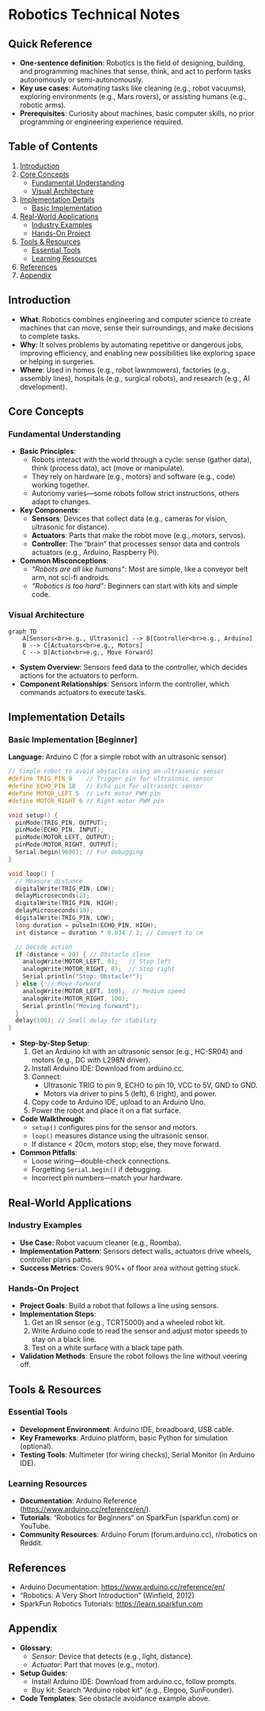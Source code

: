 # Robotics Technical Notes
<!-- [A rectangular image showing a simplified robotics workflow: a beginner-friendly diagram with a small wheeled robot, labeled parts like “sensors” (e.g., camera), “actuators” (e.g., motors), and a “controller” (e.g., a microcontroller), connected by arrows showing data flow, displayed on a laptop screen with icons for movement and sensing.] -->

## Quick Reference
- **One-sentence definition**: Robotics is the field of designing, building, and programming machines that sense, think, and act to perform tasks autonomously or semi-autonomously.
- **Key use cases**: Automating tasks like cleaning (e.g., robot vacuums), exploring environments (e.g., Mars rovers), or assisting humans (e.g., robotic arms).
- **Prerequisites**: Curiosity about machines, basic computer skills, no prior programming or engineering experience required.

## Table of Contents
1. [Introduction](#introduction)  
2. [Core Concepts](#core-concepts)  
    - [Fundamental Understanding](#fundamental-understanding)  
    - [Visual Architecture](#visual-architecture)  
3. [Implementation Details](#implementation-details)  
    - [Basic Implementation](#basic-implementation)  
4. [Real-World Applications](#real-world-applications)  
    - [Industry Examples](#industry-examples)  
    - [Hands-On Project](#hands-on-project)  
5. [Tools & Resources](#tools--resources)  
    - [Essential Tools](#essential-tools)  
    - [Learning Resources](#learning-resources)  
6. [References](#references)  
7. [Appendix](#appendix)  

## Introduction
- **What**: Robotics combines engineering and computer science to create machines that can move, sense their surroundings, and make decisions to complete tasks.  
- **Why**: It solves problems by automating repetitive or dangerous jobs, improving efficiency, and enabling new possibilities like exploring space or helping in surgeries.  
- **Where**: Used in homes (e.g., robot lawnmowers), factories (e.g., assembly lines), hospitals (e.g., surgical robots), and research (e.g., AI development).

## Core Concepts
### Fundamental Understanding
- **Basic Principles**:  
  - Robots interact with the world through a cycle: sense (gather data), think (process data), act (move or manipulate).  
  - They rely on hardware (e.g., motors) and software (e.g., code) working together.  
  - Autonomy varies—some robots follow strict instructions, others adapt to changes.  
- **Key Components**:  
  - **Sensors**: Devices that collect data (e.g., cameras for vision, ultrasonic for distance).  
  - **Actuators**: Parts that make the robot move (e.g., motors, servos).  
  - **Controller**: The “brain” that processes sensor data and controls actuators (e.g., Arduino, Raspberry Pi).  
- **Common Misconceptions**:  
  - *“Robots are all like humans”*: Most are simple, like a conveyor belt arm, not sci-fi androids.  
  - *“Robotics is too hard”*: Beginners can start with kits and simple code.

### Visual Architecture
```mermaid
graph TD
    A[Sensors<br>e.g., Ultrasonic] --> B[Controller<br>e.g., Arduino]
    B --> C[Actuators<br>e.g., Motors]
    C --> D[Action<br>e.g., Move Forward]
```
- **System Overview**: Sensors feed data to the controller, which decides actions for the actuators to perform.  
- **Component Relationships**: Sensors inform the controller, which commands actuators to execute tasks.

## Implementation Details
### Basic Implementation [Beginner]
**Language**: Arduino C (for a simple robot with an ultrasonic sensor)  
```cpp
// Simple robot to avoid obstacles using an ultrasonic sensor
#define TRIG_PIN 9    // Trigger pin for ultrasonic sensor
#define ECHO_PIN 10   // Echo pin for ultrasonic sensor
#define MOTOR_LEFT 5  // Left motor PWM pin
#define MOTOR_RIGHT 6 // Right motor PWM pin

void setup() {
  pinMode(TRIG_PIN, OUTPUT);
  pinMode(ECHO_PIN, INPUT);
  pinMode(MOTOR_LEFT, OUTPUT);
  pinMode(MOTOR_RIGHT, OUTPUT);
  Serial.begin(9600); // For debugging
}

void loop() {
  // Measure distance
  digitalWrite(TRIG_PIN, LOW);
  delayMicroseconds(2);
  digitalWrite(TRIG_PIN, HIGH);
  delayMicroseconds(10);
  digitalWrite(TRIG_PIN, LOW);
  long duration = pulseIn(ECHO_PIN, HIGH);
  int distance = duration * 0.034 / 2; // Convert to cm

  // Decide action
  if (distance < 20) { // Obstacle close
    analogWrite(MOTOR_LEFT, 0);   // Stop left
    analogWrite(MOTOR_RIGHT, 0);  // Stop right
    Serial.println("Stop: Obstacle!");
  } else { // Move forward
    analogWrite(MOTOR_LEFT, 100);  // Medium speed
    analogWrite(MOTOR_RIGHT, 100);
    Serial.println("Moving forward");
  }
  delay(100); // Small delay for stability
}
```
- **Step-by-Step Setup**:  
  1. Get an Arduino kit with an ultrasonic sensor (e.g., HC-SR04) and motors (e.g., DC with L298N driver).  
  2. Install Arduino IDE: Download from arduino.cc.  
  3. Connect:  
     - Ultrasonic TRIG to pin 9, ECHO to pin 10, VCC to 5V, GND to GND.  
     - Motors via driver to pins 5 (left), 6 (right), and power.  
  4. Copy code to Arduino IDE, upload to an Arduino Uno.  
  5. Power the robot and place it on a flat surface.  
- **Code Walkthrough**:  
  - `setup()` configures pins for the sensor and motors.  
  - `loop()` measures distance using the ultrasonic sensor.  
  - If distance < 20cm, motors stop; else, they move forward.  
- **Common Pitfalls**:  
  - Loose wiring—double-check connections.  
  - Forgetting `Serial.begin()` if debugging.  
  - Incorrect pin numbers—match your hardware.

## Real-World Applications
### Industry Examples
- **Use Case**: Robot vacuum cleaner (e.g., Roomba).  
- **Implementation Pattern**: Sensors detect walls, actuators drive wheels, controller plans paths.  
- **Success Metrics**: Covers 90%+ of floor area without getting stuck.  

### Hands-On Project
- **Project Goals**: Build a robot that follows a line using sensors.  
- **Implementation Steps**:  
  1. Get an IR sensor (e.g., TCRT5000) and a wheeled robot kit.  
  2. Write Arduino code to read the sensor and adjust motor speeds to stay on a black line.  
  3. Test on a white surface with a black tape path.  
- **Validation Methods**: Ensure the robot follows the line without veering off.

## Tools & Resources
### Essential Tools
- **Development Environment**: Arduino IDE, breadboard, USB cable.  
- **Key Frameworks**: Arduino platform, basic Python for simulation (optional).  
- **Testing Tools**: Multimeter (for wiring checks), Serial Monitor (in Arduino IDE).  

### Learning Resources
- **Documentation**: Arduino Reference (https://www.arduino.cc/reference/en/).  
- **Tutorials**: “Robotics for Beginners” on SparkFun (sparkfun.com) or YouTube.  
- **Community Resources**: Arduino Forum (forum.arduino.cc), r/robotics on Reddit.  

## References
- Arduino Documentation: https://www.arduino.cc/reference/en/  
- “Robotics: A Very Short Introduction” (Winfield, 2012)  
- SparkFun Robotics Tutorials: https://learn.sparkfun.com  

## Appendix
- **Glossary**:  
  - *Sensor*: Device that detects (e.g., light, distance).  
  - *Actuator*: Part that moves (e.g., motor).  
- **Setup Guides**:  
  - Install Arduino IDE: Download from arduino.cc, follow prompts.  
  - Buy kit: Search “Arduino robot kit” (e.g., Elegoo, SunFounder).  
- **Code Templates**: See obstacle avoidance example above.
